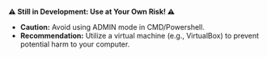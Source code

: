 **⚠️ Still in Development: Use at Your Own Risk! ⚠️**

- **Caution:** Avoid using ADMIN mode in CMD/Powershell.
- **Recommendation:** Utilize a virtual machine (e.g., VirtualBox) to prevent potential harm to your computer.
